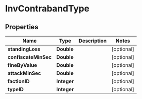 
# InvContrabandType

## Properties
Name | Type | Description | Notes
------------ | ------------- | ------------- | -------------
**standingLoss** | **Double** |  |  [optional]
**confiscateMinSec** | **Double** |  |  [optional]
**fineByValue** | **Double** |  |  [optional]
**attackMinSec** | **Double** |  |  [optional]
**factionID** | **Integer** |  |  [optional]
**typeID** | **Integer** |  |  [optional]




